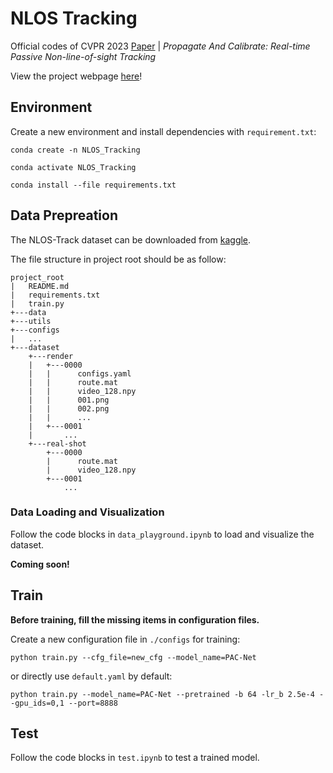 # NLOS Tracking

Official codes of CVPR 2023 [Paper](https://arxiv.org/abs/2303.11114) | _Propagate And Calibrate: Real-time Passive Non-line-of-sight Tracking_

View the project webpage [here](https://againstentropy.github.io/NLOS-Track/)!

## Environment

Create a new environment and install dependencies with `requirement.txt`:

```shell
conda create -n NLOS_Tracking

conda activate NLOS_Tracking

conda install --file requirements.txt
```

## Data Prepreation

The NLOS-Track dataset can be downloaded from [kaggle](https://www.kaggle.com/datasets/againstentropy1/nlos-track).

The file structure in project root should be as follow:

```
project_root
|   README.md
|   requirements.txt
|   train.py
+---data
+---utils
+---configs
|   ...
+---dataset
    +---render
    |   +---0000
    |   |      configs.yaml
    |   |      route.mat
    |   |      video_128.npy
    |   |      001.png
    |   |      002.png
    |   |      ...
    |   +---0001
    |       ...
    +---real-shot
        +---0000
        |      route.mat
        |      video_128.npy
        +---0001
            ...
```

### Data Loading and Visualization

Follow the code blocks in `data_playground.ipynb` to load and visualize the dataset.

**Coming soon!**

## Train

**Before training, fill the missing items in configuration files.**

Create a new configuration file in `./configs` for training:

```shell
python train.py --cfg_file=new_cfg --model_name=PAC-Net
```

or directly use `default.yaml` by default:

```shell
python train.py --model_name=PAC-Net --pretrained -b 64 -lr_b 2.5e-4 --gpu_ids=0,1 --port=8888
```

## Test

Follow the code blocks in `test.ipynb` to test a trained model.
